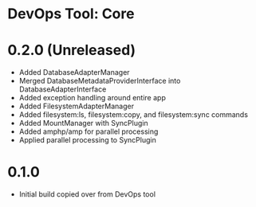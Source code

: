 DevOps Tool: Core
==============================================

# 0.2.0 (Unreleased)
- Added DatabaseAdapterManager
- Merged DatabaseMetadataProviderInterface into DatabaseAdapterInterface
- Added exception handling around entire app
- Added FilesystemAdapterManager
- Added filesystem:ls, filesystem:copy, and filesystem:sync commands
- Added MountManager with SyncPlugin
- Added amphp/amp for parallel processing
- Applied parallel processing to SyncPlugin

# 0.1.0
- Initial build copied over from DevOps tool
